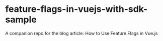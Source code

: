 # feature-flags-in-vuejs-with-sdk-sample
A companion repo for the blog article: How to Use Feature Flags in Vue.js
